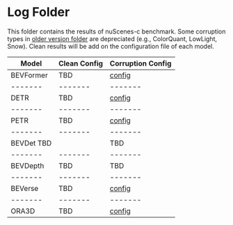 # Log Folder

This folder contains the results of nuScenes-c benchmark. Some corruption types in [older version folder](./old_version/) are depreciated (e.g., ColorQuant, LowLight, Snow). Clean results will be add on the configuration file of each model.

| **Model** | **Clean Config** |  **Corruption Config** | 
| ------- | ------- |------- |
|  BEVFormer   | TBD | [config](../zoo/BEVFormer/projects/configs/robust_test/) |
| ------- | ------- |------- |
|  DETR   |  TBD | [config](../zoo/DETR3D//projects//configs//robust_test/) |
| ------- | ------- |------- |
|  PETR   |  TBD | [config](../zoo/PETR/projects/configs/robust_test/) |
| ------- | ------- |------- |
|  BEVDet    TBD | | TBD |
| ------- | ------- |------- |
|  BEVDepth   | TBD |  TBD |
| ------- | ------- |------- |
|  BEVerse   | TBD |  [config](../zoo/BEVerse//projects//configs//robust_test/) |
| ------- | ------- |------- |
|  ORA3D   | TBD |  [config](../zoo/ora3d/projects/configs/robust_test/) |